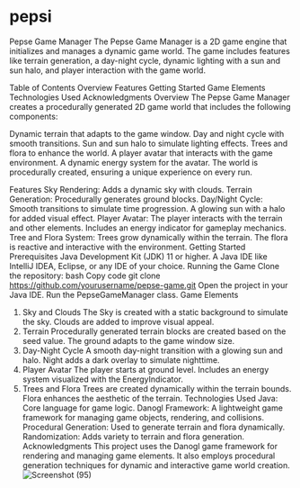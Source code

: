 # pepsi
Pepse Game Manager
The Pepse Game Manager is a 2D game engine that initializes and manages a dynamic game world. The game includes features like terrain generation, a day-night cycle, dynamic lighting with a sun and sun halo, and player interaction with the game world.

Table of Contents
Overview
Features
Getting Started
Game Elements
Technologies Used
Acknowledgments
Overview
The Pepse Game Manager creates a procedurally generated 2D game world that includes the following components:

Dynamic terrain that adapts to the game window.
Day and night cycle with smooth transitions.
Sun and sun halo to simulate lighting effects.
Trees and flora to enhance the world.
A player avatar that interacts with the game environment.
A dynamic energy system for the avatar.
The world is procedurally created, ensuring a unique experience on every run.

Features
Sky Rendering: Adds a dynamic sky with clouds.
Terrain Generation: Procedurally generates ground blocks.
Day/Night Cycle:
Smooth transitions to simulate time progression.
A glowing sun with a halo for added visual effect.
Player Avatar:
The player interacts with the terrain and other elements.
Includes an energy indicator for gameplay mechanics.
Tree and Flora System:
Trees grow dynamically within the terrain.
The flora is reactive and interactive with the environment.
Getting Started
Prerequisites
Java Development Kit (JDK) 11 or higher.
A Java IDE like IntelliJ IDEA, Eclipse, or any IDE of your choice.
Running the Game
Clone the repository:
bash
Copy code
git clone https://github.com/yourusername/pepse-game.git
Open the project in your Java IDE.
Run the PepseGameManager class.
Game Elements
1. Sky and Clouds
The Sky is created with a static background to simulate the sky.
Clouds are added to improve visual appeal.
2. Terrain
Procedurally generated terrain blocks are created based on the seed value.
The ground adapts to the game window size.
3. Day-Night Cycle
A smooth day-night transition with a glowing sun and halo.
Night adds a dark overlay to simulate nighttime.
4. Player Avatar
The player starts at ground level.
Includes an energy system visualized with the EnergyIndicator.
5. Trees and Flora
Trees are created dynamically within the terrain bounds.
Flora enhances the aesthetic of the terrain.
Technologies Used
Java: Core language for game logic.
Danogl Framework: A lightweight game framework for managing game objects, rendering, and collisions.
Procedural Generation: Used to generate terrain and flora dynamically.
Randomization: Adds variety to terrain and flora generation.
Acknowledgments
This project uses the Danogl game framework for rendering and managing game elements. It also employs procedural generation techniques for dynamic and interactive game world creation.
![Screenshot (95)](https://github.com/user-attachments/assets/a952dcc9-a8a5-4ee9-8bd0-3eb4b2c8ccd0)

